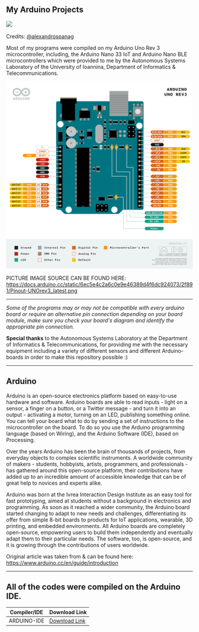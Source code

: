 My Arduino Projects
------

<img src="https://img.shields.io/bower/l/mi">


Credits: [@alexandrospanag](https://github.com/alexandrospanag)


Most of my programs were compiled on my Arduino Uno Rev 3 microcontroller, including, the Arduino Nano 33 IoT and Arduino Nano BLE microcontrollers which were provided to me by the Autonomous Systems Laboratory of the University of Ioannina, Department of Informatics & Telecommunications.



![](https://raw.githubusercontent.com/AlexandrosPanag/My_Arduino_Projects/main/Uno%20Rev%203.png?token=GHSAT0AAAAAACDZLB4RLAOIPLRC3XFY7VXMZGP76QA)



PICTURE IMAGE SOURCE CAN BE FOUND HERE: https://docs.arduino.cc/static/6ec5e4c2a6c0e9e46389d4f6dc924073/2f891/Pinout-UNOrev3_latest.png



---------------------------------------------------------------------------------------------------------------------------------------


_Some of the programs may or may not be compatible with every arduino board or require an alternative pin connection depending on your board module, make sure you check your board's diagram and identify the appropriate pin connection._


__Special thanks__ to the Autonomous Systems Laboratory at the Department of Informatics & Telecommunications, for providing me with the necessary equipment including a variety of different sensors and different Arduino-boards in order to make this repository possible :)

--------------------
Arduino
--------------------


Arduino is an open-source electronics platform based on easy-to-use hardware and software. Arduino boards are able to read inputs - light on a sensor, a finger on a button, or a Twitter message - and turn it into an output - activating a motor, turning on an LED, publishing something online. You can tell your board what to do by sending a set of instructions to the microcontroller on the board. To do so you use the Arduino programming language (based on Wiring), and the Arduino Software (IDE), based on Processing.

Over the years Arduino has been the brain of thousands of projects, from everyday objects to complex scientific instruments. A worldwide community of makers - students, hobbyists, artists, programmers, and professionals - has gathered around this open-source platform, their contributions have added up to an incredible amount of accessible knowledge that can be of great help to novices and experts alike.

Arduino was born at the Ivrea Interaction Design Institute as an easy tool for fast prototyping, aimed at students without a background in electronics and programming. As soon as it reached a wider community, the Arduino board started changing to adapt to new needs and challenges, differentiating its offer from simple 8-bit boards to products for IoT applications, wearable, 3D printing, and embedded environments. All Arduino boards are completely open-source, empowering users to build them independently and eventually adapt them to their particular needs. The software, too, is open-source, and it is growing through the contributions of users worldwide.

Original article was taken from & can be found here: https://www.arduino.cc/en/guide/introduction


-----
All of the codes were compiled on the Arduino IDE.
-----


| Compiler/IDE | Download Link |
| --------------- | ---------------- |
| ARDUINO-IDE | [Download Link](https://www.arduino.cc/en/software) |
